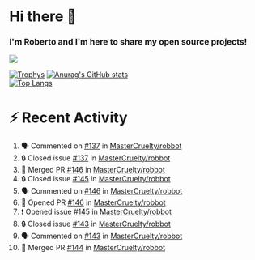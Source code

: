 # Hi there 👋
### I'm Roberto and I'm here to share my open source projects!

<img src="https://komarev.com/ghpvc/?username=mastercruelty&label=Profile views&color=0e75b6"><br>

[![Trophys](https://github-profile-trophy.vercel.app/?username=mastercruelty)](https://github.com/ryo-ma/github-profile-trophy)
[![Anurag's GitHub stats](https://github-readme-stats.vercel.app/api?username=mastercruelty&show_icons=true&theme=tokyonight)](https://github.com/anuraghazra/github-readme-stats)<br>
[![Top Langs](https://github-readme-stats.vercel.app/api/top-langs/?username=mastercruelty&langs_count=10&hide=jupyter%20notebook&exclude_repo=Alarm-project&layout=compact&theme=tokyonight)](https://github.com/anuraghazra/github-readme-stats)

# :zap: Recent Activity
<!--START_SECTION:activity-->
1. 🗣 Commented on [#137](https://github.com/MasterCruelty/robbot/issues/137#issuecomment-1751810951) in [MasterCruelty/robbot](https://github.com/MasterCruelty/robbot)
2. 🔒 Closed issue [#137](https://github.com/MasterCruelty/robbot/issues/137) in [MasterCruelty/robbot](https://github.com/MasterCruelty/robbot)
3. 🎉 Merged PR [#146](https://github.com/MasterCruelty/robbot/pull/146) in [MasterCruelty/robbot](https://github.com/MasterCruelty/robbot)
4. 🔒 Closed issue [#145](https://github.com/MasterCruelty/robbot/issues/145) in [MasterCruelty/robbot](https://github.com/MasterCruelty/robbot)
5. 🗣 Commented on [#146](https://github.com/MasterCruelty/robbot/pull/146#issuecomment-1747468998) in [MasterCruelty/robbot](https://github.com/MasterCruelty/robbot)
6. 💪 Opened PR [#146](https://github.com/MasterCruelty/robbot/pull/146) in [MasterCruelty/robbot](https://github.com/MasterCruelty/robbot)
7. ❗ Opened issue [#145](https://github.com/MasterCruelty/robbot/issues/145) in [MasterCruelty/robbot](https://github.com/MasterCruelty/robbot)
8. 🔒 Closed issue [#143](https://github.com/MasterCruelty/robbot/issues/143) in [MasterCruelty/robbot](https://github.com/MasterCruelty/robbot)
9. 🗣 Commented on [#143](https://github.com/MasterCruelty/robbot/issues/143#issuecomment-1732101483) in [MasterCruelty/robbot](https://github.com/MasterCruelty/robbot)
10. 🎉 Merged PR [#144](https://github.com/MasterCruelty/robbot/pull/144) in [MasterCruelty/robbot](https://github.com/MasterCruelty/robbot)
<!--END_SECTION:activity-->

